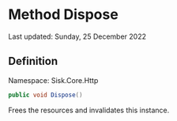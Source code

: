 # Method Dispose
Last updated: Sunday, 25 December 2022

## Definition
Namespace: Sisk.Core.Http

```csharp
public void Dispose()
```

Frees the resources and invalidates this instance.

